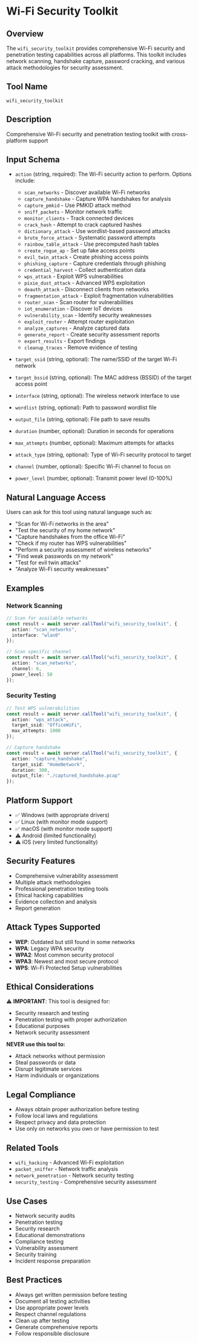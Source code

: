 # Wi-Fi Security Toolkit

## Overview
The `wifi_security_toolkit` provides comprehensive Wi-Fi security and penetration testing capabilities across all platforms. This toolkit includes network scanning, handshake capture, password cracking, and various attack methodologies for security assessment.

## Tool Name
`wifi_security_toolkit`

## Description
Comprehensive Wi-Fi security and penetration testing toolkit with cross-platform support

## Input Schema
- `action` (string, required): The Wi-Fi security action to perform. Options include:
  - `scan_networks` - Discover available Wi-Fi networks
  - `capture_handshake` - Capture WPA handshakes for analysis
  - `capture_pmkid` - Use PMKID attack method
  - `sniff_packets` - Monitor network traffic
  - `monitor_clients` - Track connected devices
  - `crack_hash` - Attempt to crack captured hashes
  - `dictionary_attack` - Use wordlist-based password attacks
  - `brute_force_attack` - Systematic password attempts
  - `rainbow_table_attack` - Use precomputed hash tables
  - `create_rogue_ap` - Set up fake access points
  - `evil_twin_attack` - Create phishing access points
  - `phishing_capture` - Capture credentials through phishing
  - `credential_harvest` - Collect authentication data
  - `wps_attack` - Exploit WPS vulnerabilities
  - `pixie_dust_attack` - Advanced WPS exploitation
  - `deauth_attack` - Disconnect clients from networks
  - `fragmentation_attack` - Exploit fragmentation vulnerabilities
  - `router_scan` - Scan router for vulnerabilities
  - `iot_enumeration` - Discover IoT devices
  - `vulnerability_scan` - Identify security weaknesses
  - `exploit_router` - Attempt router exploitation
  - `analyze_captures` - Analyze captured data
  - `generate_report` - Create security assessment reports
  - `export_results` - Export findings
  - `cleanup_traces` - Remove evidence of testing

- `target_ssid` (string, optional): The name/SSID of the target Wi-Fi network
- `target_bssid` (string, optional): The MAC address (BSSID) of the target access point
- `interface` (string, optional): The wireless network interface to use
- `wordlist` (string, optional): Path to password wordlist file
- `output_file` (string, optional): File path to save results
- `duration` (number, optional): Duration in seconds for operations
- `max_attempts` (number, optional): Maximum attempts for attacks
- `attack_type` (string, optional): Type of Wi-Fi security protocol to target
- `channel` (number, optional): Specific Wi-Fi channel to focus on
- `power_level` (number, optional): Transmit power level (0-100%)

## Natural Language Access
Users can ask for this tool using natural language such as:
- "Scan for Wi-Fi networks in the area"
- "Test the security of my home network"
- "Capture handshakes from the office Wi-Fi"
- "Check if my router has WPS vulnerabilities"
- "Perform a security assessment of wireless networks"
- "Find weak passwords on my network"
- "Test for evil twin attacks"
- "Analyze Wi-Fi security weaknesses"

## Examples

### Network Scanning
```typescript
// Scan for available networks
const result = await server.callTool("wifi_security_toolkit", { 
  action: "scan_networks",
  interface: "wlan0"
});

// Scan specific channel
const result = await server.callTool("wifi_security_toolkit", { 
  action: "scan_networks",
  channel: 6,
  power_level: 50
});
```

### Security Testing
```typescript
// Test WPS vulnerabilities
const result = await server.callTool("wifi_security_toolkit", { 
  action: "wps_attack",
  target_ssid: "OfficeWiFi",
  max_attempts: 1000
});

// Capture handshake
const result = await server.callTool("wifi_security_toolkit", { 
  action: "capture_handshake",
  target_ssid: "HomeNetwork",
  duration: 300,
  output_file: "./captured_handshake.pcap"
});
```

## Platform Support
- ✅ Windows (with appropriate drivers)
- ✅ Linux (with monitor mode support)
- ✅ macOS (with monitor mode support)
- ⚠️ Android (limited functionality)
- ⚠️ iOS (very limited functionality)

## Security Features
- Comprehensive vulnerability assessment
- Multiple attack methodologies
- Professional penetration testing tools
- Ethical hacking capabilities
- Evidence collection and analysis
- Report generation

## Attack Types Supported
- **WEP**: Outdated but still found in some networks
- **WPA**: Legacy WPA security
- **WPA2**: Most common security protocol
- **WPA3**: Newest and most secure protocol
- **WPS**: Wi-Fi Protected Setup vulnerabilities

## Ethical Considerations
⚠️ **IMPORTANT**: This tool is designed for:
- Security research and testing
- Penetration testing with proper authorization
- Educational purposes
- Network security assessment

**NEVER use this tool to:**
- Attack networks without permission
- Steal passwords or data
- Disrupt legitimate services
- Harm individuals or organizations

## Legal Compliance
- Always obtain proper authorization before testing
- Follow local laws and regulations
- Respect privacy and data protection
- Use only on networks you own or have permission to test

## Related Tools
- `wifi_hacking` - Advanced Wi-Fi exploitation
- `packet_sniffer` - Network traffic analysis
- `network_penetration` - Network security testing
- `security_testing` - Comprehensive security assessment

## Use Cases
- Network security audits
- Penetration testing
- Security research
- Educational demonstrations
- Compliance testing
- Vulnerability assessment
- Security training
- Incident response preparation

## Best Practices
- Always get written permission before testing
- Document all testing activities
- Use appropriate power levels
- Respect channel regulations
- Clean up after testing
- Generate comprehensive reports
- Follow responsible disclosure
